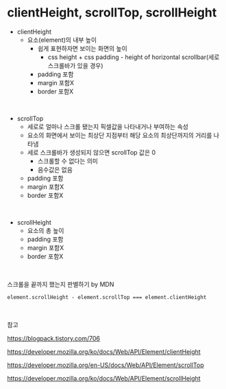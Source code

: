 # clientHeight, scrollTop, scrollHeight

- clientHeight
  - 요소(element)의 내부 높이
    - 쉽게 표현하자면 보이는 화면의 높이
      - css height + css padding - height of horizontal scrollbar(세로 스크롤바가 있을 경우)
    - padding 포함
    - margin 포함X
    - border 포함X

<br>

- scrollTop
  - 세로로 얼마나 스크롤 됐는지 픽셀값을 나타내거나 부여하는 속성
  - 요소의 화면에서 보이는 최상단 지점부터 해당 요소의 최상단까지의 거리를 나타냄
  - 세로 스크롤바가 생성되지 않으면 scrollTop 값은 0
    - 스크롤할 수 없다는 의미
    - 음수값은 없음
  - padding 포함
  - margin 포함X
  - border 포함X

<br>

- scrollHeight
  - 요소의 총 높이
  - padding 포함
  - margin 포함X
  - border 포함X

<br>

스크롤을 끝까지 했는지 판별하기 by MDN

```html
element.scrollHeight - element.scrollTop === element.clientHeight
```

<br>

참고

https://blogpack.tistory.com/706

https://developer.mozilla.org/ko/docs/Web/API/Element/clientHeight

https://developer.mozilla.org/en-US/docs/Web/API/Element/scrollTop

https://developer.mozilla.org/ko/docs/Web/API/Element/scrollHeight